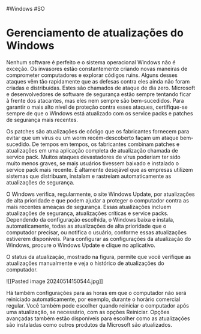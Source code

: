 #Windows #SO 
# Gerenciamento de atualizações do Windows

Nenhum software é perfeito e o sistema operacional Windows não é exceção. Os invasores estão constantemente criando novas maneiras de comprometer computadores e explorar códigos ruins. Alguns desses ataques vêm tão rapidamente que as defesas contra eles ainda não foram criadas e distribuídas. Estes são chamados de ataque de dia zero. Microsoft e desenvolvedores de software de segurança estão sempre tentando ficar à frente dos atacantes, mas eles nem sempre são bem-sucedidos. Para garantir o mais alto nível de proteção contra esses ataques, certifique-se sempre de que o Windows está atualizado com os service packs e patches de segurança mais recentes.

Os patches são atualizações de código que os fabricantes fornecem para evitar que um vírus ou um worm recém-descoberto façam um ataque bem-sucedido. De tempos em tempos, os fabricantes combinam patches e atualizações em uma aplicação completa de atualização chamada de service pack. Muitos ataques devastadores de vírus poderiam ter sido muito menos graves, se mais usuários tivessem baixado e instalado o service pack mais recente. É altamente desejável que as empresas utilizem sistemas que distribuam, instalam e rastreiam automaticamente as atualizações de segurança.

O Windows verifica, regularmente, o site Windows Update, por atualizações de alta prioridade e que podem ajudar a proteger o computador contra as mais recentes ameaças de segurança. Essas atualizações incluem atualizações de segurança, atualizações críticas e service packs. Dependendo da configuração escolhida, o Windows baixa e instala, automaticamente, todas as atualizações de alta prioridade que o computador precisar, ou notifica o usuário, conforme essas atualizações estiverem disponíveis. Para configurar as configurações da atualização do Windows, procure o Windows Update e clique no aplicativo.

O status da atualização, mostrado na figura, permite que você verifique as atualizações manualmente e veja o histórico de atualizações do computador.

![[Pasted image 20240514150544.jpg]]

Há também configurações para as horas em que o computador não será reiniciado automaticamente, por exemplo, durante o horário comercial regular. Você também pode escolher quando reiniciar o computador após uma atualização, se necessário, com as opções Reiniciar. Opções avançadas também estão disponíveis para escolher como as atualizações são instaladas como outros produtos da Microsoft são atualizados.





















